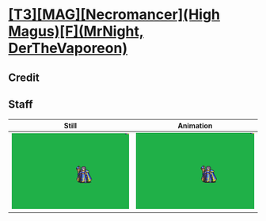 # [\[T3\]\[MAG\]\[Necromancer\]\(High Magus\)\[F\]\(MrNight, DerTheVaporeon\)](../)

## Credit


	
## Staff

| Still | Animation |
| :---: | :-------: |
| ![Staff still](./Staff_000.png) | ![Staff animation](./Staff.gif) |
